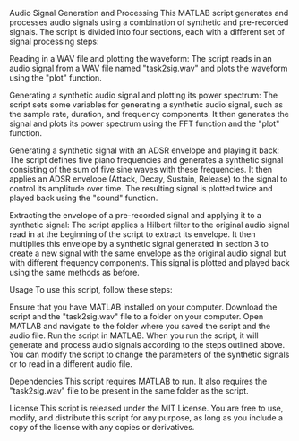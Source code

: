 Audio Signal Generation and Processing
This MATLAB script generates and processes audio signals using a combination of synthetic and pre-recorded signals. The script is divided into four sections, each with a different set of signal processing steps:

Reading in a WAV file and plotting the waveform: The script reads in an audio signal from a WAV file named "task2sig.wav" and plots the waveform using the "plot" function.

Generating a synthetic audio signal and plotting its power spectrum: The script sets some variables for generating a synthetic audio signal, such as the sample rate, duration, and frequency components. It then generates the signal and plots its power spectrum using the FFT function and the "plot" function.

Generating a synthetic signal with an ADSR envelope and playing it back: The script defines five piano frequencies and generates a synthetic signal consisting of the sum of five sine waves with these frequencies. It then applies an ADSR envelope (Attack, Decay, Sustain, Release) to the signal to control its amplitude over time. The resulting signal is plotted twice and played back using the "sound" function.

Extracting the envelope of a pre-recorded signal and applying it to a synthetic signal: The script applies a Hilbert filter to the original audio signal read in at the beginning of the script to extract its envelope. It then multiplies this envelope by a synthetic signal generated in section 3 to create a new signal with the same envelope as the original audio signal but with different frequency components. This signal is plotted and played back using the same methods as before.

Usage
To use this script, follow these steps:

Ensure that you have MATLAB installed on your computer.
Download the script and the "task2sig.wav" file to a folder on your computer.
Open MATLAB and navigate to the folder where you saved the script and the audio file.
Run the script in MATLAB.
When you run the script, it will generate and process audio signals according to the steps outlined above. You can modify the script to change the parameters of the synthetic signals or to read in a different audio file.

Dependencies
This script requires MATLAB to run. It also requires the "task2sig.wav" file to be present in the same folder as the script.

License
This script is released under the MIT License. You are free to use, modify, and distribute this script for any purpose, as long as you include a copy of the license with any copies or derivatives.
